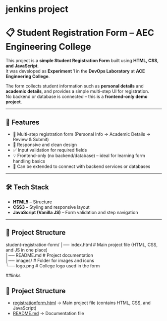 # jenkins project

# 📋 Student Registration Form – AEC Engineering College  

This project is a **simple Student Registration Form** built using **HTML, CSS, and JavaScript**.  
It was developed as **Experiment 1** in the **DevOps Laboratory** at **ACE Engineering College**.  

The form collects student information such as **personal details** and **academic details**, and provides a simple multi-step UI for registration.  
No backend or database is connected – this is a **frontend-only demo project**.

---

## 🚀 Features  
- 📝 Multi-step registration form (Personal Info → Academic Details → Review & Submit)  
- 🎨 Responsive and clean design  
- ✅ Input validation for required fields  
- 💡 Frontend-only (no backend/database) – ideal for learning form handling basics  
- 🔄 Can be extended to connect with backend services or databases  

---

## 🛠️ Tech Stack  
- **HTML5** – Structure  
- **CSS3** – Styling and responsive layout  
- **JavaScript (Vanilla JS)** – Form validation and step navigation  

---

## 📂 Project Structure  

student-registration-form/
│── index.html        # Main project file (HTML, CSS, and JS in one place)  
│── README.md         # Project documentation  
│── images/           # Folder for images and icons  
    └── logo.png      # College logo used in the form  


##links 
## 📂 Project Structure  

- [registrationform.html](./registrationform.html) → Main project file (contains HTML, CSS, and JavaScript)  
- [README.md](./README.md) → Documentation file  

 



